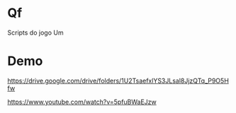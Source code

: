 # Qf
Scripts do jogo Um

# Demo

https://drive.google.com/drive/folders/1U2TsaefxlYS3JLsal8JjzQTq_P9O5Hfw

https://www.youtube.com/watch?v=5pfuBWaEJzw
